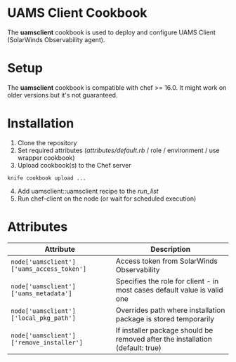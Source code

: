 # UAMS Client Cookbook

The **uamsclient** cookbook is used to deploy and configure UAMS Client (SolarWinds Observability agent).

# Setup

The **uamsclient** cookbook is compatible with chef >= 16.0. It might work on older versions but it's not guaranteed.

# Installation

1. Clone the repository
2. Set required attributes (*attributes/default.rb* / role / environment / use wrapper cookbook)
3. Upload cookbook(s) to the Chef server
```
knife cookbook upload ...
```
4. Add uamsclient::uamsclient recipe to the *run_list*
5. Run chef-client on the node (or wait for scheduled execution)

# Attributes

| Attribute | Description |
| -------------------- | --------------------------------------------------------------- |
| `node['uamsclient']['uams_access_token'] ` | Access token from SolarWinds Observability |
| `node['uamsclient']['uams_metadata']` | Specifies the role for client - in most cases default value is valid one |
| `node['uamsclient']['local_pkg_path']` | Overrides path where installation package is stored temporarily |
| `node['uamsclient']['remove_installer']` | If installer package should be removed after the installation (default: true) |

